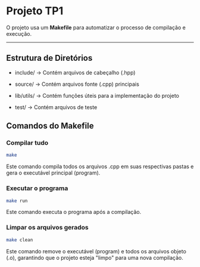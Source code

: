 # Projeto TP1

O projeto usa um **Makefile** para automatizar o processo de compilação e execução.

---

## Estrutura de Diretórios

- include/    -> Contém arquivos de cabeçalho (.hpp)

- source/     -> Contém arquivos fonte (.cpp) principais

- lib/utils/  -> Contém funções úteis para a implementação do projeto

- test/       -> Contém arquivos de teste

## Comandos do Makefile

### Compilar tudo

```bash
make
```

Este comando compila todos os arquivos .cpp em suas respectivas pastas e gera o executável principal (program).

### Executar o programa

```bash
make run
```

Este comando executa o programa após a compilação.

### Limpar os arquivos gerados

```bash
make clean
```

Este comando remove o executável (program) e todos os arquivos objeto (.o), garantindo que o projeto esteja "limpo" para uma nova compilação.
